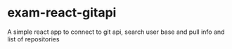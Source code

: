 # exam-react-gitapi

A simple react app to connect to git api, search user base and pull info and list of repositories
